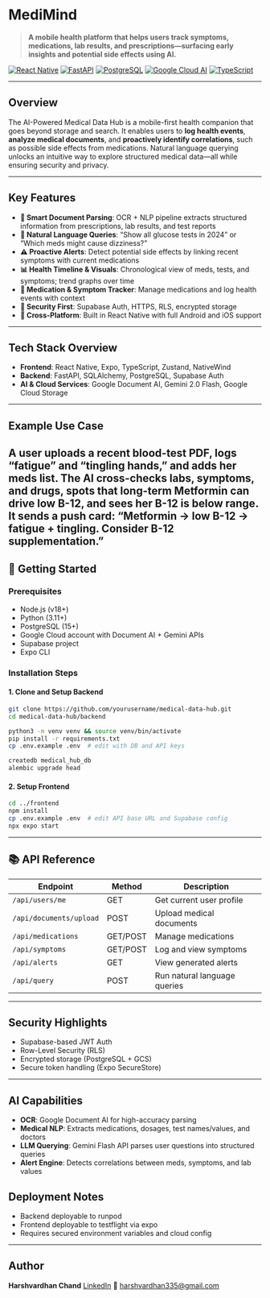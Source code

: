 #  MediMind

> **A  mobile health platform that helps users track symptoms, medications, lab results, and prescriptions—surfacing early insights and potential side effects using AI.**

[![React Native](https://img.shields.io/badge/React%20Native-0.79.2-61DAFB?style=flat\&logo=react)](https://reactnative.dev/)
[![FastAPI](https://img.shields.io/badge/FastAPI-0.104.0-009688?style=flat\&logo=fastapi)](https://fastapi.tiangolo.com/)
[![PostgreSQL](https://img.shields.io/badge/PostgreSQL-15.0-336791?style=flat\&logo=postgresql)](https://postgresql.org/)
[![Google Cloud AI](https://img.shields.io/badge/Google%20Cloud%20AI-4285F4?style=flat\&logo=googlecloud)](https://cloud.google.com/ai)
[![TypeScript](https://img.shields.io/badge/TypeScript-5.3.3-3178C6?style=flat\&logo=typescript)](https://typescriptlang.org/)

---

##  Overview

The AI-Powered Medical Data Hub is a mobile-first health companion that goes beyond storage and search. It enables users to **log health events**, **analyze medical documents**, and **proactively identify correlations**, such as possible side effects from medications. Natural language querying unlocks an intuitive way to explore structured medical data—all while ensuring security and privacy.

---

## Key Features

* **📄 Smart Document Parsing**: OCR + NLP pipeline extracts structured information from prescriptions, lab results, and test reports
* **💬 Natural Language Queries**: “Show all glucose tests in 2024” or “Which meds might cause dizziness?”
* **⚠️ Proactive Alerts**: Detect potential side effects by linking recent symptoms with current medications
* **📊 Health Timeline & Visuals**: Chronological view of meds, tests, and symptoms; trend graphs over time
* **💊 Medication & Symptom Tracker**: Manage medications and log health events with context
* **🔐 Security First**: Supabase Auth, HTTPS, RLS, encrypted storage
* **📲 Cross-Platform**: Built in React Native with full Android and iOS support

---

## Tech Stack Overview

* **Frontend**: React Native, Expo, TypeScript, Zustand, NativeWind
* **Backend**: FastAPI, SQLAlchemy, PostgreSQL, Supabase Auth
* **AI & Cloud Services**: Google Document AI, Gemini 2.0 Flash, Google Cloud Storage

---

##  Example Use Case

A user  uploads a recent blood-test PDF, logs “fatigue” and “tingling hands,” and adds her meds list.
The AI cross-checks labs, symptoms, and drugs, spots that long-term Metformin can drive low B-12, and sees her B-12 is below range.
It sends a push card: “Metformin → low B-12 → fatigue + tingling. Consider B-12 supplementation.”
---



## 🚀 Getting Started

### Prerequisites

* Node.js (v18+)
* Python (3.11+)
* PostgreSQL (15+)
* Google Cloud account with Document AI + Gemini APIs
* Supabase project
* Expo CLI

### Installation Steps

#### 1. Clone and Setup Backend

```bash
git clone https://github.com/yourusername/medical-data-hub.git
cd medical-data-hub/backend

python3 -m venv venv && source venv/bin/activate
pip install -r requirements.txt
cp .env.example .env  # edit with DB and API keys

createdb medical_hub_db
alembic upgrade head
```

#### 2. Setup Frontend

```bash
cd ../frontend
npm install
cp .env.example .env  # edit API base URL and Supabase config
npx expo start
```

---

## 📚 API Reference

| Endpoint                | Method   | Description                  |
| ----------------------- | -------- | ---------------------------- |
| `/api/users/me`         | GET      | Get current user profile     |
| `/api/documents/upload` | POST     | Upload medical documents     |
| `/api/medications`      | GET/POST | Manage medications           |
| `/api/symptoms`         | GET/POST | Log and view symptoms        |
| `/api/alerts`           | GET      | View generated alerts        |
| `/api/query`            | POST     | Run natural language queries |

---

##  Security Highlights

* Supabase-based JWT Auth
* Row-Level Security (RLS)
* Encrypted storage (PostgreSQL + GCS)
* Secure token handling (Expo SecureStore)


---

##  AI Capabilities

* **OCR**: Google Document AI for high-accuracy parsing
* **Medical NLP**: Extracts medications, dosages, test names/values, and doctors
* **LLM Querying**: Gemini Flash API parses user questions into structured queries
* **Alert Engine**: Detects correlations between meds, symptoms, and lab values


##  Deployment Notes

* Backend deployable to runpod
* Frontend deployable to testflight via expo 
* Requires secured environment variables and cloud config

---

##  Author

**Harshvardhan Chand**
[LinkedIn](https://www.linkedin.com/in/harshvardhan-chand/)
📧 [harshvardhan335@gmail.com](mailto:harshvardhan335@gmail.com)




